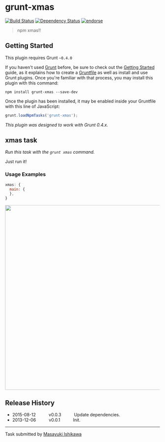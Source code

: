 # grunt-xmas
[![Build Status](https://travis-ci.org/ishikawam/grunt-xmas.png?branch=master)](https://travis-ci.org/ishikawam/grunt-xmas)
[![Dependency Status](https://gemnasium.com/ishikawam/grunt-xmas.png)](https://gemnasium.com/ishikawam/grunt-xmas)
[![endorse](https://api.coderwall.com/m_ishikawa/endorsecount.png)](https://coderwall.com/m_ishikawa)

> npm xmas!!

## Getting Started
This plugin requires Grunt `~0.4.0`

If you haven't used [Grunt](http://gruntjs.com/) before, be sure to check out the [Getting Started](http://gruntjs.com/getting-started) guide, as it explains how to create a [Gruntfile](http://gruntjs.com/sample-gruntfile) as well as install and use Grunt plugins. Once you're familiar with that process, you may install this plugin with this command:

```shell
npm install grunt-xmas --save-dev
```

Once the plugin has been installed, it may be enabled inside your Gruntfile with this line of JavaScript:

```js
grunt.loadNpmTasks('grunt-xmas');
```

*This plugin was designed to work with Grunt 0.4.x.*


## xmas task
_Run this task with the `grunt xmas` command._

Just run it!


### Usage Examples

```js
xmas: {
  main: {
  },
}
```

<img src="https://raw.github.com/ishikawam/grunt-xmas/master/animation.gif" width="600">


## Release History

 * 2015-08-12   v0.0.3   Update dependencies.
 * 2013-12-06   v0.0.1   Init.

---

Task submitted by [Masayuki Ishikawa](https://github.com/ishikawam)

